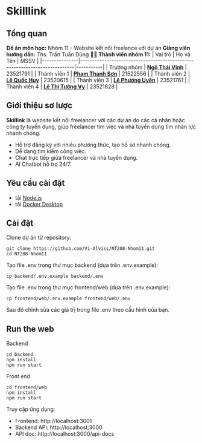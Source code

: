 # Skilllink

## Tổng quan

**Đồ án môn học:** Nhóm 11 - Website kết nối freelance với dự án
**Giảng viên hướng dẫn:** Ths. Trần Tuấn Dũng
**👨‍💻 Thành viên nhóm 11:**
| Vai trò       | Họ và Tên                                                                 | MSSV      |
|---------------|---------------------------------------------------------------------------|-----------|
| Trưởng nhóm   | [**Ngô Thái Vinh**](https://github.com/Vi-Alviss)                         | 23521791  |
| Thành viên 1  | [**Phạm Thanh Sơn**](https://github.com/PhamSonUIT)                       | 21522556  |
| Thành viên 2  | [**Lê Quốc Huy**](https://github.com/LQHtmt)                              | 23520615  |
| Thành viên 3  | [**Lê Phương Uyên**](https://github.com/PUynn)                            | 23521761  |
| Thành viên 4  | [**Lê Thị Tường Vy**](https://github.com/yvtg)                            | 23521828  |


## Giới thiệu sơ lược
**Skillink** là website kết nối freelancer với các dự án do các cá nhân hoặc công ty tuyển dụng, giúp freelancer tìm việc và nhà tuyển dụng tìm nhân lực nhanh chóng.
* Hỗ trợ đăng ký với nhiều phương thức, tạo hồ sơ nhanh chóng.
* Dễ dàng tìm kiếm công việc.
* Chat trực tiếp giữa freelancer và nhà tuyển dụng.
* AI Chatbot hỗ trợ 24/7.

## Yêu cầu cài đặt
- tải [Node.js](https://nodejs.org/en)
- tải [Docker Desktop](https://www.docker.com/products/docker-desktop/)

## Cài đặt
Clone dự án từ repository:
```shell
git clone https://github.com/Vi-Alviss/NT208-Nhom11.git
cd NT208-Nhom11
```

Tạo file .env trong thư mục backend (dựa trên .env.example):
```shell
cp backend/.env.example backend/.env
```
Tạo file .env trong thư mục frontend/web (dựa trên .env.example):
```shell
cp frontend/web/.env.example frontend/web/.env
```

Sau đó chỉnh sửa các giá trị trong file .env theo cấu hình của bạn.

## Run the web
Backend
```shell
cd backend
npm install
npm run start
```
Front end
```shell
cd frontend/web
npm install
npm run start
```

Truy cập ứng dụng:
- Frontend: http://localhost:3001
- Backend API: http://localhost:3000
- API doc: http://localhost:3000/api-docs


